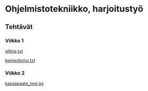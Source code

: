 # Ohjelmistotekniikko, harjoitustyö

## Tehtävät

### Viikko 1


[gitlog.txt](https://github.com/modaralgayal/ot-harjoitustyo/blob/master/laskarit/viikko1/gitlog.txt)

[komentorivi.txt](https://github.com/modaralgayal/ot-harjoitustyo/blob/master/laskarit/viikko1/komentorivi.txt)


### Viikko 2

[kassapaate_test.py](https://github.com/modaralgayal/ot-harjoitustyo/blob/master/laskarit/viikko2/unicafe/src/tests/kassapaate_test.py)
